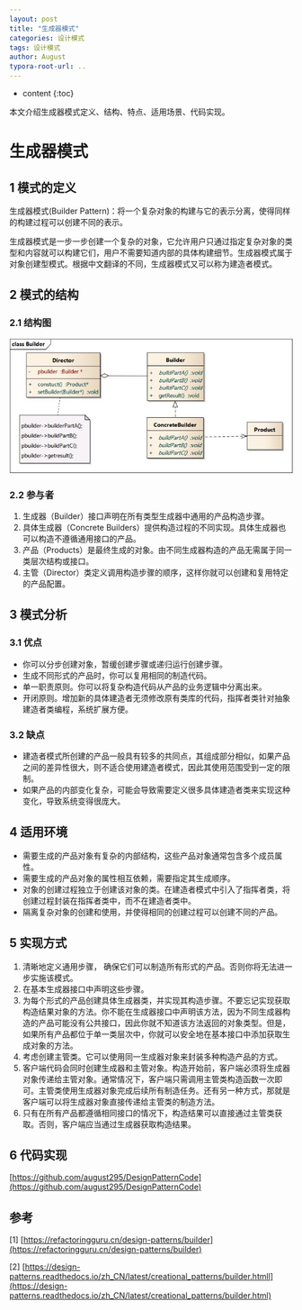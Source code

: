 ```yaml
---
layout: post
title: "生成器模式"
categories: 设计模式
tags: 设计模式
author: August
typora-root-url: ..
---
```


* content
{:toc}


本文介绍生成器模式定义、结构、特点、适用场景、代码实现。



# 生成器模式



## 1 模式的定义

生成器模式(Builder Pattern)：将一个复杂对象的构建与它的表示分离，使得同样的构建过程可以创建不同的表示。

生成器模式是一步一步创建一个复杂的对象，它允许用户只通过指定复杂对象的类型和内容就可以构建它们，用户不需要知道内部的具体构建细节。生成器模式属于对象创建型模式。根据中文翻译的不同，生成器模式又可以称为建造者模式。



## 2 模式的结构

### 2.1 结构图

![](/media/image/2022-09-21-生成器模式/Builder.jpg)

### 2.2 参与者

1. 生成器（Builder）接口声明在所有类型生成器中通用的产品构造步骤。
2. 具体生成器（Concrete Builders）提供构造过程的不同实现。具体生成器也可以构造不遵循通用接口的产品。
3. 产品（Products）是最终生成的对象。由不同生成器构造的产品无需属于同一类层次结构或接口。
4. 主管（Director）类定义调用构造步骤的顺序，这样你就可以创建和复用特定的产品配置。



## 3 模式分析

### 3.1 优点

- 你可以分步创建对象，暂缓创建步骤或递归运行创建步骤。
- 生成不同形式的产品时，你可以复用相同的制造代码。
- 单一职责原则。你可以将复杂构造代码从产品的业务逻辑中分离出来。
- 开闭原则。增加新的具体建造者无须修改原有类库的代码，指挥者类针对抽象建造者类编程，系统扩展方便。

### 3.2 缺点

- 建造者模式所创建的产品一般具有较多的共同点，其组成部分相似，如果产品之间的差异性很大，则不适合使用建造者模式，因此其使用范围受到一定的限制。
- 如果产品的内部变化复杂，可能会导致需要定义很多具体建造者类来实现这种变化，导致系统变得很庞大。



## 4 适用环境

- 需要生成的产品对象有复杂的内部结构，这些产品对象通常包含多个成员属性。
- 需要生成的产品对象的属性相互依赖，需要指定其生成顺序。
- 对象的创建过程独立于创建该对象的类。在建造者模式中引入了指挥者类，将创建过程封装在指挥者类中，而不在建造者类中。
- 隔离复杂对象的创建和使用，并使得相同的创建过程可以创建不同的产品。



## 5 实现方式

1. 清晰地定义通用步骤， 确保它们可以制造所有形式的产品。否则你将无法进一步实施该模式。
2. 在基本生成器接口中声明这些步骤。
3. 为每个形式的产品创建具体生成器类，并实现其构造步骤。不要忘记实现获取构造结果对象的方法。你不能在生成器接口中声明该方法，因为不同生成器构造的产品可能没有公共接口，因此你就不知道该方法返回的对象类型。但是，如果所有产品都位于单一类层次中，你就可以安全地在基本接口中添加获取生成对象的方法。
4. 考虑创建主管类。它可以使用同一生成器对象来封装多种构造产品的方式。
5. 客户端代码会同时创建生成器和主管对象。构造开始前，客户端必须将生成器对象传递给主管对象。通常情况下，客户端只需调用主管类构造函数一次即可。主管类使用生成器对象完成后续所有制造任务。还有另一种方式，那就是客户端可以将生成器对象直接传递给主管类的制造方法。
6. 只有在所有产品都遵循相同接口的情况下，构造结果可以直接通过主管类获取。否则，客户端应当通过生成器获取构造结果。



## 6 代码实现

[https://github.com/august295/DesignPatternCode](https://github.com/august295/DesignPatternCode)



## 参考

[1] [https://refactoringguru.cn/design-patterns/builder](https://refactoringguru.cn/design-patterns/builder)

[2] [https://design-patterns.readthedocs.io/zh_CN/latest/creational_patterns/builder.htmll](https://design-patterns.readthedocs.io/zh_CN/latest/creational_patterns/builder.html)
